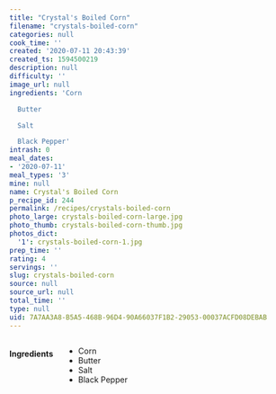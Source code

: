 ```yaml
---
title: "Crystal's Boiled Corn"
filename: "crystals-boiled-corn"
categories: null
cook_time: ''
created: '2020-07-11 20:43:39'
created_ts: 1594500219
description: null
difficulty: ''
image_url: null
ingredients: 'Corn

  Butter

  Salt

  Black Pepper'
intrash: 0
meal_dates:
- '2020-07-11'
meal_types: '3'
mine: null
name: Crystal's Boiled Corn
p_recipe_id: 244
permalink: /recipes/crystals-boiled-corn
photo_large: crystals-boiled-corn-large.jpg
photo_thumb: crystals-boiled-corn-thumb.jpg
photos_dict:
  '1': crystals-boiled-corn-1.jpg
prep_time: ''
rating: 4
servings: ''
slug: crystals-boiled-corn
source: null
source_url: null
total_time: ''
type: null
uid: 7A7AA3A8-B5A5-468B-96D4-90A66037F1B2-29053-00037ACFD08DEBAB
---
```

<div class="large-8 medium-7 columns" id="writeup">	</div><!-- #writeup -->
</div><!-- #row-one -->
<div class="row" id="row-two">	<div class="medium-4 small-5 columns" id="ingredients"><h4>Ingredients</h4><div class="box box-ingredients content"><ul>
<li>Corn</li>
<li>Butter</li>
<li>Salt</li>
<li>Black Pepper</li>
</ul>
</div>	</div>	<div class="medium-6 small-7 columns" id="directions">	</div>